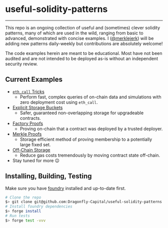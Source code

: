 # useful-solidity-patterns
---
This repo is an ongoing collection of useful and (sometimes) clever solidity patterns, many of which are used in the wild, ranging from basic to advanced, demonstrated with concise examples. I ([@merklejerk](https://github.com/merklejerk)) will be adding new patterns daily-weekly but contributions are absolutely welcome!

The code examples herein are meant to be educational. Most have not been audited and are not intended to be deployed as-is without an independent security review.

## Current Examples
- [`eth_call` Tricks](./examples/eth_call-tricks)
    - Perform fast, complex queries of on-chain data and simulations with zero deployment cost using `eth_call`.
- [Explicit Storage Buckets](./examples/explicit-storage-buckets)
    - Safer, guaranteed non-overlapping storage for upgradeable contracts.
- [Factory Proofs](./examples/factory-proofs)
    - Proving on-chain that a contract was deployed by a trusted deployer.
- [Merkle Proofs](./examples/merkle-proofs)
    - Storage efficient method of proving membership to a potentially large fixed set.
- [Off-Chain Storage](./examples/off-chain-storage)
    - Reduce gas costs tremendously by moving contract state off-chain.
- Stay tuned for more 😉

## Installing, Building, Testing

Make sure you have [foundry](https://book.getfoundry.sh/getting-started/installation) installed and up-to-date first.

```bash
# Clone the repo
$> git clone git@github.com:Dragonfly-Capital/useful-solidity-patterns.git
# Install foundry dependencies
$> forge install
# Run tests
$> forge test -vvv
```
